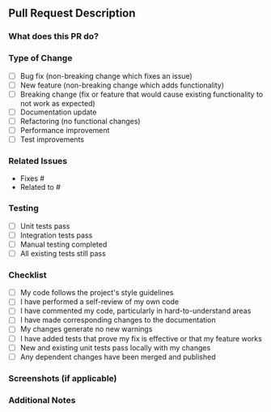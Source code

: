 ## Pull Request Description

### What does this PR do?
<!-- Provide a brief description of the changes -->

### Type of Change
<!-- Mark the relevant option with an "x" -->
- [ ] Bug fix (non-breaking change which fixes an issue)
- [ ] New feature (non-breaking change which adds functionality)
- [ ] Breaking change (fix or feature that would cause existing functionality to not work as expected)
- [ ] Documentation update
- [ ] Refactoring (no functional changes)
- [ ] Performance improvement
- [ ] Test improvements

### Related Issues
<!-- Link to any related issues using "Fixes #123" or "Closes #123" -->
- Fixes #
- Related to #

### Testing
<!-- Describe the tests you ran to verify your changes -->
- [ ] Unit tests pass
- [ ] Integration tests pass
- [ ] Manual testing completed
- [ ] All existing tests still pass

### Checklist
<!-- Mark completed items with an "x" -->
- [ ] My code follows the project's style guidelines
- [ ] I have performed a self-review of my own code
- [ ] I have commented my code, particularly in hard-to-understand areas
- [ ] I have made corresponding changes to the documentation
- [ ] My changes generate no new warnings
- [ ] I have added tests that prove my fix is effective or that my feature works
- [ ] New and existing unit tests pass locally with my changes
- [ ] Any dependent changes have been merged and published

### Screenshots (if applicable)
<!-- Add screenshots to help explain your changes -->

### Additional Notes
<!-- Add any additional information that reviewers should know -->
